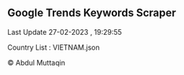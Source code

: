 

## Google Trends Keywords Scraper 
 
Last Update 27-02-2023 , 19:29:55

Country List :
VIETNAM.json



© Abdul Muttaqin 
